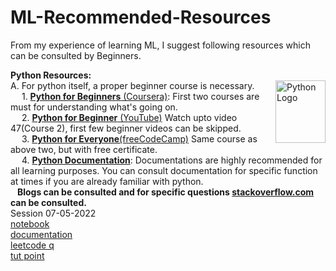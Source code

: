 # ML-Recommended-Resources
From my experience of learning ML, I suggest following resources which can be consulted by Beginners.

**Python Resources:**<br>
<img src="https://github.com/kushagrathisside/ML-Recommended-Resources/blob/main/Python%20Logo.png?raw=true" alt="Python Logo" align="right" height="100dp" width="80dp">
A. For python itself, a proper beginner course is necessary.<br> 
     &emsp; 1. [**Python for Beginners** (Coursera)](https://www.coursera.org/specializations/python?): First two courses are must for understanding what's going on.<br>
     &emsp; 2. [**Python for Beginner** (YouTube)](https://www.youtube.com/playlist?list=PLlRFEj9H3Oj7Bp8-DfGpfAfDBiblRfl5p) Watch upto video 47(Course 2), first few beginner videos can be skipped.<br>
     &emsp; 3. [**Python for Everyone**(freeCodeCamp)](https://www.freecodecamp.org/learn/scientific-computing-with-python/) Same course as above two, but with free certificate.<br>
     &emsp; 4. [**Python Documentation**](https://www.python.org/doc/): Documentations are highly recommended for all learning purposes. You can consult documentation for specific function at times if you are already familiar with python.<br>
     &ensp; **Blogs can be consulted and for specific questions [stackoverflow.com](https://stackoverflow.com/) can be consulted.**
<br>Session 07-05-2022<br>
<a href="https://github.com/kushagrathisside/ML-Recommended-Resources/blob/main/List%2BTuple.ipynb"> notebook</a><br>
<a href="https://docs.python.org/3/tutorial/introduction.html#lists">documentation</a><br>
<a href="https://leetcode.com/problems/length-of-last-word/"> leetcode q</a><br>
<a href="https://www.tutorialspoint.com/built-in-list-functions-and-methods-in-python">tut point</a>
